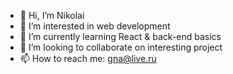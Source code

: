 - 👋 Hi, I’m Nikolai
- 👀 I’m interested in web development
- 🌱 I’m currently learning React & back-end basics
- 💞️ I’m looking to collaborate on interesting project
- 📫 How to reach me: gna@live.ru

<!---
niarga/niarga is a ✨ special ✨ repository because its `README.md` (this file) appears on your GitHub profile.
You can click the Preview link to take a look at your changes.
--->
